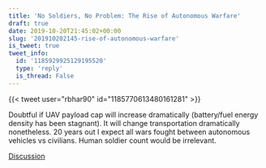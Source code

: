```yaml
---
title: 'No Soldiers, No Problem: The Rise of Autonomous Warfare'
draft: true
date: 2019-10-20T21:45:02+00:00
slug: '201910202145-rise-of-autonomous-warfare'
is_tweet: true
tweet_info:
  id: '1185929925129195520'
  type: 'reply'
  is_thread: False
---
```




{{< tweet user="rbhar90" id="1185770613480161281" >}}

Doubtful if UAV payload cap will increase dramatically (battery/fuel energy density has been stagnant). It will change transportation dramatically nonetheless. 20 years out I expect all wars fought between autonomous vehicles vs civilians. Human soldier count would be irrelevant.

[Discussion](https://x.com/sytelus/status/1185929925129195520)
